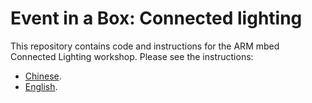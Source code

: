 # Event in a Box: Connected lighting

This repository contains code and instructions for the ARM mbed Connected Lighting workshop.
Please see the instructions:

* [Chinese](instructions-chinese.md).
* [English](instructions.md).
